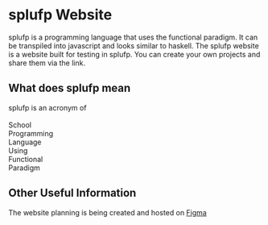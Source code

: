 # splufp Website

splufp is a programming language that uses the functional paradigm. It can be transpiled into javascript and looks similar to haskell. The splufp website is a website built for testing in splufp. You can create your own projects and share them via the link.

## What does splufp mean

splufp is an acronym of\
\
School\
Programming\
Language\
Using\
Functional\
Paradigm

## Other Useful Information

The website planning is being created and hosted on [Figma](https://www.figma.com/)

